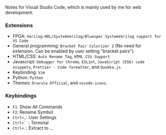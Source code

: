 Notes for Visual Studio Code, which is mainly used by me for web development.

### Extensions

* FPGA: `Verilog-HDL/SystemVerilog/Bluespec SystemVerilog support for VS Code`
* General programming: `Bracket Pair Colorizer 2` (No need for
  extension. Can be enabled by user setting "bracket pairs").
* HTML/CSS: `Auto Rename Tag`, `HTML CSS Support`
* Javascript: `Debugger for Chrome`, `ESLint`, `JavaScript (ES6) code
  snippets`, `Prettier - Code formatter`, and `Quokka.js`.
* Keybinding: `Vim`
* Python: `Python`
* Themes: `Dracula Official`, and `vscode-icons`.

### Keybindings

* `F1`: Show All Commands
* `F2`: Rename Symbol
* `Ctrl+,`: User Settings
* ``Ctrl+` ``: Terminal
* `Ctrl+.`: Extract to ...
